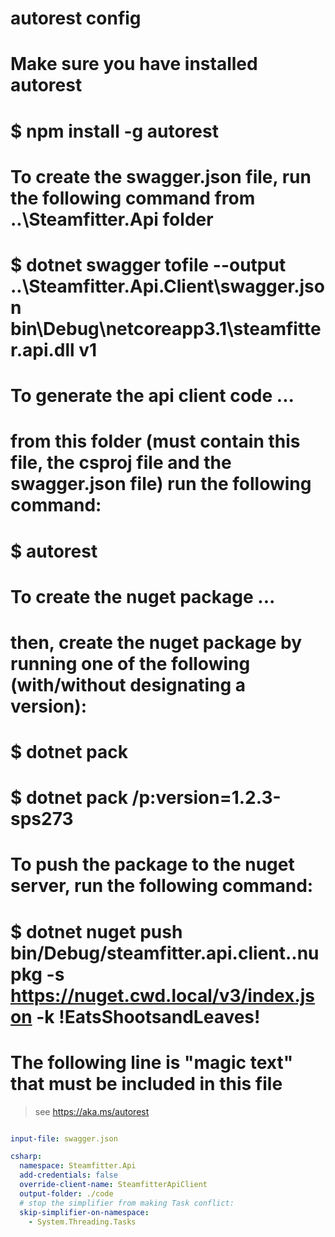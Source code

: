 # autorest config
#
# Make sure you have installed autorest
#     $ npm install -g autorest
#
# To create the swagger.json file, run the following command from ..\Steamfitter.Api folder
#     $ dotnet swagger tofile --output ..\Steamfitter.Api.Client\swagger.json bin\Debug\netcoreapp3.1\steamfitter.api.dll v1
#
# To generate the api client code ...
#   from this folder (must contain this file, the csproj file and the swagger.json file) run the following command:
#     $ autorest
#
# To create the nuget package ...
#   then, create the nuget package by running one of the following (with/without designating a version):
#     $ dotnet pack
#     $ dotnet pack /p:version=1.2.3-sps273
#
# To push the package to the nuget server, run the following command:
#     $ dotnet nuget push bin/Debug/steamfitter.api.client.<version>.nupkg -s https://nuget.cwd.local/v3/index.json -k !EatsShootsandLeaves!

# The following line is "magic text" that must be included in this file
> see https://aka.ms/autorest

``` yaml

input-file: swagger.json

csharp:
  namespace: Steamfitter.Api
  add-credentials: false
  override-client-name: SteamfitterApiClient
  output-folder: ./code
  # stop the simplifier from making Task conflict:
  skip-simplifier-on-namespace: 
    - System.Threading.Tasks

```